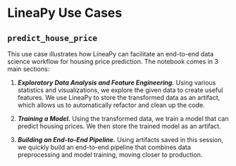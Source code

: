 # LineaPy Use Cases

## `predict_house_price`

This use case illustrates how LineaPy can facilitate an end-to-end data science workflow for housing price prediction.
The notebook comes in 3 main sections:

1. ***Exploratory Data Analysis and Feature Engineering.*** Using various statistics and visualizations, we explore the given data
to create useful features. We use LineaPy to store the transformed data as an artifact, which allows us to automatically refactor and clean up the code.

2. ***Training a Model.*** Using the transformed data, we train a model that can predict housing prices. We then store
the trained model as an artifact.

3. ***Building an End-to-End Pipeline.*** Using artifacts saved in this session, we quickly build an end-to-end
pipeline that combines data preprocessing and model training, moving closer to production.
